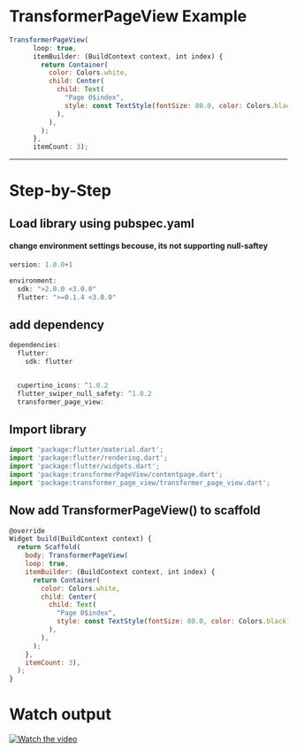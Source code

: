 # TransformerPageView Example
```javascript
TransformerPageView(
      loop: true,
      itemBuilder: (BuildContext context, int index) {
        return Container(
          color: Colors.white,
          child: Center(
            child: Text(
              "Page 0$index",
              style: const TextStyle(fontSize: 80.0, color: Colors.black),
            ),
          ),
        );
      },
      itemCount: 3);
```
***
# Step-by-Step
## Load library using pubspec.yaml
#### change environment settings becouse, its not supporting null-saftey 

``` javascript
version: 1.0.0+1

environment:
  sdk: ">2.0.0 <3.0.0"
  flutter: ">=0.1.4 <3.0.0"
```
## add dependency 
```javascript
dependencies:
  flutter:
    sdk: flutter


  cupertino_icons: ^1.0.2
  flutter_swiper_null_safety: ^1.0.2
  transformer_page_view:
  ```
  ## Import library

  ```javascript
import 'package:flutter/material.dart';
import 'package:flutter/rendering.dart';
import 'package:flutter/widgets.dart';
import 'package:transformerPageView/contentpage.dart';
import 'package:transformer_page_view/transformer_page_view.dart';
  ```
  ## Now add TransformerPageView() to scaffold

  ```javascript
@override
  Widget build(BuildContext context) {
    return Scaffold(
      body: TransformerPageView(
      loop: true,
      itemBuilder: (BuildContext context, int index) {
        return Container(
          color: Colors.white,
          child: Center(
            child: Text(
              "Page 0$index",
              style: const TextStyle(fontSize: 80.0, color: Colors.black),
            ),
          ),
        );
      },
      itemCount: 3),
    );
  }
  ```

# Watch output 
  [![Watch the video](http://flutter.webprolix.com/youtube_video.jpg)](https://youtu.be/VkDupXC_nPs)

